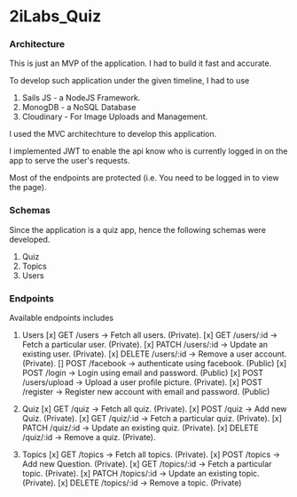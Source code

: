 # 2iLabs_Quiz

### Architecture
This is just an MVP of the application. I had to build it fast and accurate.

To develop such application under the given timeline, I had to use 
1. Sails JS - a NodeJS Framework.
2. MonogDB - a NoSQL Database
3. Cloudinary - For Image Uploads and Management.

I used the MVC architechture to develop this application. 

I implemented JWT to enable the api know who is currently logged in on the app to serve the user's requests.

Most of the endpoints are protected (i.e. You need to be logged in to view the page).

### Schemas
Since the application is a quiz app, hence the following schemas were developed.
1. Quiz
2. Topics
3. Users

### Endpoints
Available endpoints includes
1. Users
[x] GET /users -> Fetch all users. (Private).
[x] GET /users/:id -> Fetch a particular user. (Private).
[x] PATCH /users/:id -> Update an existing user. (Private).
[x] DELETE /users/:id -> Remove a user account. (Private).
[] POST /facebook -> authenticate using facebook. (Public)
[x] POST /login -> Login using email and password. (Public)
[x] POST /users/upload -> Upload a user profile picture. (Private).
[x] POST /register -> Register new account with email and password. (Public)

2. Quiz
[x] GET /quiz -> Fetch all quiz. (Private).
[x] POST /quiz -> Add new Quiz. (Private).
[x] GET /quiz/:id -> Fetch a particular quiz. (Private).
[x] PATCH /quiz/:id -> Update an existing quiz. (Private).
[x] DELETE /quiz/:id -> Remove a quiz. (Private).

3. Topics
[x] GET /topics -> Fetch all topics. (Private).
[x] POST /topics -> Add new Question. (Private).
[x] GET /topics/:id -> Fetch a particular topic. (Private).
[x] PATCH /topics/:id -> Update an existing topic. (Private).
[x] DELETE /topics/:id -> Remove a topic. (Private)
